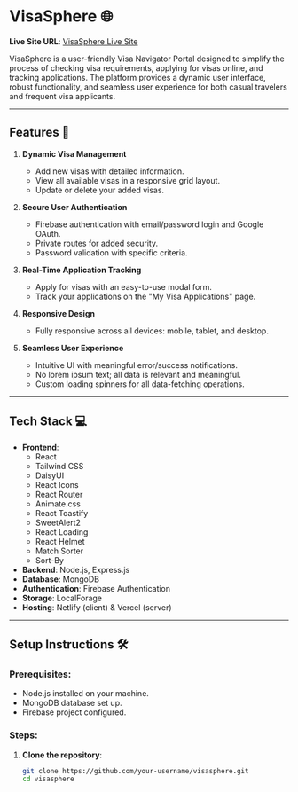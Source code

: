 # VisaSphere 🌐

**Live Site URL**: [VisaSphere Live Site](https://visasphere.netlify.app/)

VisaSphere is a user-friendly Visa Navigator Portal designed to simplify the process of checking visa requirements, applying for visas online, and tracking applications. The platform provides a dynamic user interface, robust functionality, and seamless user experience for both casual travelers and frequent visa applicants.

---

## Features 🚀

1. **Dynamic Visa Management**  
   - Add new visas with detailed information.
   - View all available visas in a responsive grid layout.
   - Update or delete your added visas.

2. **Secure User Authentication**  
   - Firebase authentication with email/password login and Google OAuth.  
   - Private routes for added security.  
   - Password validation with specific criteria.

3. **Real-Time Application Tracking**  
   - Apply for visas with an easy-to-use modal form.  
   - Track your applications on the "My Visa Applications" page.

4. **Responsive Design**  
   - Fully responsive across all devices: mobile, tablet, and desktop.

5. **Seamless User Experience**  
   - Intuitive UI with meaningful error/success notifications.  
   - No lorem ipsum text; all data is relevant and meaningful.  
   - Custom loading spinners for all data-fetching operations.

---

## Tech Stack 💻

- **Frontend**:  
  - React  
  - Tailwind CSS  
  - DaisyUI  
  - React Icons  
  - React Router  
  - Animate.css  
  - React Toastify  
  - SweetAlert2  
  - React Loading  
  - React Helmet  
  - Match Sorter  
  - Sort-By  
- **Backend**: Node.js, Express.js  
- **Database**: MongoDB  
- **Authentication**: Firebase Authentication  
- **Storage**: LocalForage  
- **Hosting**: Netlify (client) & Vercel (server)  

---

## Setup Instructions 🛠️

### Prerequisites:
- Node.js installed on your machine.
- MongoDB database set up.
- Firebase project configured.

### Steps:

1. **Clone the repository**:
   ```bash
   git clone https://github.com/your-username/visasphere.git
   cd visasphere
